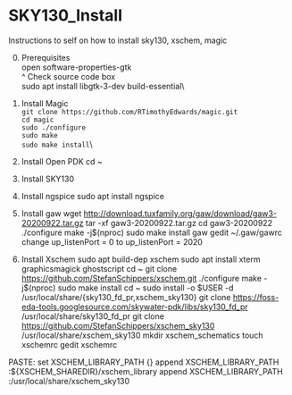 # SKY130_Install
Instructions to self on how to install sky130, xschem, magic

0. Prerequisites\
open software-properties-gtk\
^ Check source code box\
sudo apt install libgtk-3-dev build-essential\


1. Install Magic\
`git clone https://github.com/RTimothyEdwards/magic.git`\
`cd magic`\
`sudo ./configure`\
`sudo make`\
`sudo make install`\

2. Install Open PDK
cd ~

3. Install SKY130

4. Install ngspice
sudo apt install ngspice

5. Install gaw
wget http://download.tuxfamily.org/gaw/download/gaw3-20200922.tar.gz
tar -xf gaw3-20200922.tar.gz
cd gaw3-20200922
./configure
make -j$(nproc)
sudo make install
gaw
gedit ~/.gaw/gawrc
change up_listenPort = 0 to up_listenPort = 2020

6. Install Xschem
sudo apt build-dep xschem
sudo apt install xterm graphicsmagick ghostscript
cd ~
git clone https://github.com/StefanSchippers/xschem.git
./configure
make -j$(nproc)
sudo make install
cd ~
sudo install -o $USER -d /usr/local/share/{sky130_fd_pr,xschem_sky130}
git clone https://foss-eda-tools.googlesource.com/skywater-pdk/libs/sky130_fd_pr /usr/local/share/sky130_fd_pr
git clone https://github.com/StefanSchippers/xschem_sky130 /usr/local/share/xschem_sky130
mkdir xschem_schematics
touch xschemrc
gedit xschemrc

PASTE:
set XSCHEM_LIBRARY_PATH {}
append XSCHEM_LIBRARY_PATH :${XSCHEM_SHAREDIR}/xschem_library
append XSCHEM_LIBRARY_PATH :/usr/local/share/xschem_sky130
